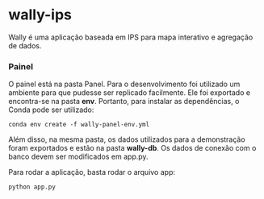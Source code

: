 # wally-ips
Wally é uma aplicação baseada em IPS para mapa interativo e agregação de dados.

### Painel

O painel está na pasta Panel. Para o desenvolvimento foi utilizado um ambiente para que pudesse ser replicado facilmente. Ele foi exportado e encontra-se na pasta **env**. Portanto, para instalar as dependências, o Conda pode ser utilizado:

```
conda env create -f wally-panel-env.yml
```  

Além disso, na mesma pasta, os dados utilizados para a demonstração foram exportados e estão na pasta **wally-db**. Os dados de conexão com o banco devem ser modificados em app.py.

Para rodar a aplicação, basta rodar o arquivo app:

```
python app.py
```  
